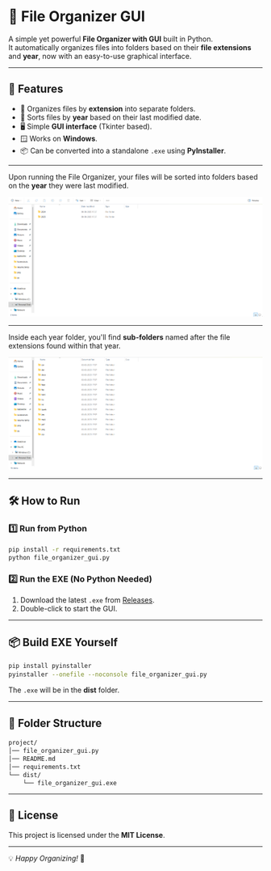 # 📂 File Organizer GUI

A simple yet powerful **File Organizer with GUI** built in Python.  
It automatically organizes files into folders based on their **file extensions** and **year**, now with an easy-to-use graphical interface.

---

## 🚀 Features
- 📁 Organizes files by **extension** into separate folders.
- 📅 Sorts files by **year** based on their last modified date.
- 🖥️ Simple **GUI interface** (Tkinter based).
- 🪟 Works on **Windows**.
- 📦 Can be converted into a standalone `.exe` using **PyInstaller**.

---

Upon running the File Organizer, your files will be sorted into folders based on the **year** they were last modified.  

![Year Folder Example](Img1.png)

---

Inside each year folder, you'll find **sub-folders** named after the file extensions found within that year.  

![Extension Folder Example](Img2.png)

---

## 🛠 How to Run

### 1️⃣ Run from Python
```bash
pip install -r requirements.txt
python file_organizer_gui.py
```

### 2️⃣ Run the EXE (No Python Needed)
1. Download the latest `.exe` from [Releases](../../releases).
2. Double-click to start the GUI.

---

## 📦 Build EXE Yourself
```bash
pip install pyinstaller
pyinstaller --onefile --noconsole file_organizer_gui.py
```
The `.exe` will be in the **dist** folder.

---

## 📁 Folder Structure
```
project/
│── file_organizer_gui.py
│── README.md
│── requirements.txt
└── dist/
    └── file_organizer_gui.exe
```

---

## 📜 License
This project is licensed under the **MIT License**.

---

💡 *Happy Organizing!* 🎯

